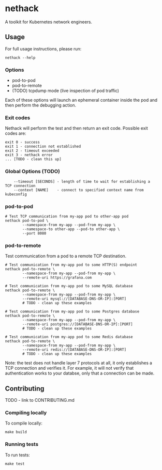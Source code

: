 # nethack
A toolkit for Kubernetes network engineers.

## Usage
For full usage instructions, please run:
```
nethack --help
```

### Options
- pod-to-pod
- pod-to-remote
- (TODO) tcpdump mode (live inspection of pod traffic)

Each of these options will launch an ephemeral container inside the pod and then perform the debugging action.

### Exit codes
Nethack will perform the test and then return an exit code. Possible exit codes are:
```
exit 0 - success
exit 1 - connection not established
exit 2 - timeout exceeded
exit 3 - nethack error
... [TODO - clean this up]
```

### Global Options (TODO)
```
    --timeout [SECONDS] - length of time to wait for establishing a TCP connection
    --context [NAME]    - connect to specified context name from kubeconfig
```

### pod-to-pod
```
# Test TCP communication from my-app pod to other-app pod
nethack pod-to-pod \
        --namespace-from my-app --pod-from my-app \
        --namespace-to other-app --pod-to other-app \
        --port 8080
```

### pod-to-remote
Test communication from a pod to a remote TCP destination.
```
# Test communication from my-app pod to some HTTP(S) endpoint
nethack pod-to-remote \
        --namespace-from my-app --pod-from my-app \
        --remote-uri https://grafana.com

# Test communication from my-app pod to some MySQL database
nethack pod-to-remote \
        --namespace-from my-app --pod-from my-app \
        --remote-uri mysql://[DATABASE-DNS-OR-IP]:[PORT]
        # TODO - clean up these examples

# Test communication from my-app pod to some Postgres database
nethack pod-to-remote \
        --namespace-from my-app --pod-from my-app \
        --remote-uri postgres://[DATABASE-DNS-OR-IP]:[PORT]
        # TODO - clean up these examples

# Test communication from my-app pod to some Redis database
nethack pod-to-remote \
        --namespace-from my-app --pod-from my-app \
        --remote-uri redis://[DATABASE-DNS-OR-IP]:[PORT]
        # TODO - clean up these examples
```

Note: the test does not handle layer 7 protocols at all, it only establishes a TCP connection and verifies it. For example, it will not verify that authentication works to your databse, only that a connection can be made.

## Contributing
TODO - link to CONTRIBUTING.md

### Compiling locally
To compile locally:
```
make build
```

### Running tests
To run tests:
```
make test
```
